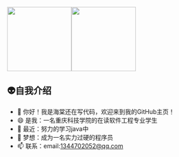 <img align="" height="150px" src="https://github-readme-stats.vercel.app/api?username=haitangstillcoding&show_icons=true&count_private=true&bg_color=0,D36A53,834E86&text_color=FFFFFF&icon_color=FFFFFF&locale=cn" /><img align="" height="150px" src="https://github-readme-stats.vercel.app/api/top-langs/?username=haitangstillcoding&&bg_color=0,834E86,1E90FF&icon_color=FFFFFF&text_color=FFFFFF&locale=cn&layout=compact"/>
##  👽自我介绍
- 👋 你好！我是海棠还在写代码，欢迎来到我的GitHub主页！
- 😄 是我：一名重庆科技学院的在读软件工程专业学生
- 👀 最近：努力的学习java中
- 🥳 梦想：成为一名实力过硬的程序员
- 📫 联系：email:1344702052@qq.com
